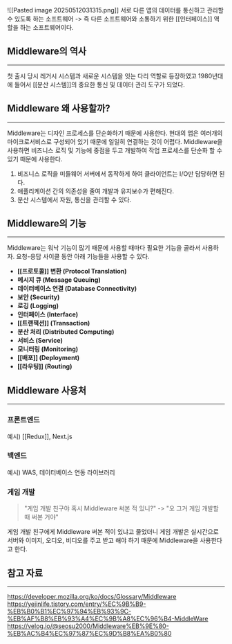 ![[Pasted image 20250512031315.png]]
서로 다른 앱의 데이터를 통신하고 관리할 수 있도록 하는 소프트웨어
-> 즉 다른 소프트웨어와 소통하기 위한 [[인터페이스]] 역할을 하는 소프트웨어이다.

## Middleware의 역사
---
첫 출시 당시 레거시 시스템과 새로운 시스템을 잇는 다리 역할로 등장하였고
1980년대에 들어서 [[분산 시스템]]의 중요한 통신 및 데이터 관리 도구가 되었다.

## Middleware 왜 사용할까?
---
Middleware는 디자인 프로세스를 단순화하기 때문에 사용한다. 현대의 앱은 여러개의 마이크로서비스로 구성되어 있기 때문에 일일히 연결하는 것이 어렵다. Middleware을 사용하면 비즈니스 로직 및 기능에 중점을 두고 개발하여 작업 프로세스를 단순화 할 수 있기 때문에 사용한다.

1. 비즈니스 로직을 미들웨어 서버에서 동작하게 하여 클라이언트는 I/O만 담당하면 된다.
2. 애플리케이션 간의 의존성을 줄여 개발과 유지보수가 편해진다.
3. 분산 시스템에서 자원, 통신을 관리할 수 있다.

## Middleware의 기능
---
Middleware는 워낙 기능이 많기 때문에 사용할 때마다 필요한 기능을 골라서 사용하자.
요청-응답 사이클 동안 아래 기능들을 사용할 수 있다.

- **[[프로토콜]] 변환 (Protocol Translation)**
- **메시지 큐 (Message Queuing)**
- **데이터베이스 연결 (Database Connectivity)**
- **보안 (Security)**
- **로깅 (Logging)**
- **인터페이스 (Interface)**
- **[[트랜잭션]] (Transaction)**
- **분산 처리 (Distributed Computing)**
- **서비스 (Service)**
- **모니터링 (Monitoring)**
- **[[배포]] (Deployment)**
- **[[라우팅]] (Routing)**

## Middleware 사용처
---
### 프론트엔드
예시) [[Redux]], Next.js

### 백엔드
예시) WAS, 데이터베이스 연동 라이브러리

### 게임 개발
> "게임 개발 친구야 혹시 Middleware 써본 적 있니?"
> -> "오 그거 게임 개발할 때 써본 거야"

게임 개발 친구에게 Middleware 써본 적이 있냐고 물었더니 게임 개발은 실시간으로 서버와 이미지, 오디오, 비디오를 주고 받고 해야 하기 때문에 Middleware을 사용한다고 한다.

## 참고 자료
---
https://developer.mozilla.org/ko/docs/Glossary/Middleware
https://yejinlife.tistory.com/entry/%EC%9B%B9-%EB%B0%B1%EC%97%94%EB%93%9C-%EB%AF%B8%EB%93%A4%EC%9B%A8%EC%96%B4-MiddleWare
https://velog.io/@seosu2000/Middleware%EB%9E%80-%EB%AC%B4%EC%97%87%EC%9D%B8%EA%B0%80